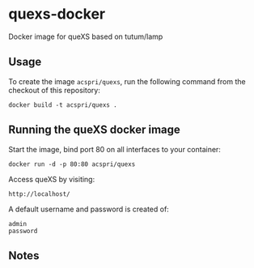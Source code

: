 # quexs-docker

Docker image for queXS based on tutum/lamp


Usage
-----

To create the image `acspri/quexs`, run the following command from the checkout of this repository:

    docker build -t acspri/quexs .

Running the queXS docker image
------------------------------

Start the image, bind port 80 on all interfaces to your container:

    docker run -d -p 80:80 acspri/quexs

Access queXS by visiting:

    http://localhost/

A default username and password is created of:

    admin
    password

Notes
-----

